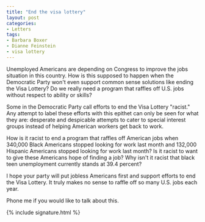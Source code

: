 ```yaml
---
title: "End the visa lottery"
layout: post
categories:
- Letters
tags:
- Barbara Boxer
- Dianne Feinstein
- visa lottery
---
```


Unemployed Americans are depending on Congress to improve the jobs situation in this country. How is this supposed to happen when the Democratic Party won't even support common sense solutions like ending the Visa Lottery? Do we really need a program that raffles off U.S. jobs without respect to ability or skills?

Some in the Democratic Party call efforts to end the Visa Lottery "racist." Any attempt to label these efforts with this epithet can only be seen for what they are: desperate and despicable attempts to cater to special interest groups instead of helping American workers get back to work.

How is it racist to end a program that raffles off American jobs when 340,000 Black Americans stopped looking for work last month and 132,000 Hispanic Americans stopped looking for work last month? Is it racist to want to give these Americans hope of finding a job? Why isn't it racist that black teen unemployment currently stands at 39.4 percent?

I hope your party will put jobless Americans first and support efforts to end the Visa Lottery. It truly makes no sense to raffle off so many U.S. jobs each year.

Phone me if you would like to talk about this.

{% include signature.html %}
